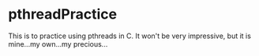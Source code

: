 # pthreadPractice

This is to practice using pthreads in C.  It won't be very impressive, but it is mine...my own...my precious...
